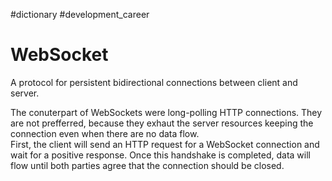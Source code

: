 #dictionary #development_career 
# WebSocket
A protocol for persistent bidirectional connections between client and server.

The conuterpart of WebSockets were long-polling HTTP connections. They are not prefferred, because they exhaut the server resources keeping the connection even when there are no data flow.  
First, the client will send an HTTP request for a WebSocket connection and wait for a positive response. Once this handshake is completed, data will flow until both parties agree that the connection should be closed. 